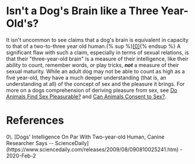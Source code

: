 # Isn't a Dog's Brain like a Three Year-Old's?

It isn't uncommon to see claims that a dog's brain is equivalent in capacity to that of a
two-to-three year old human.{% sup %}[[0]](#ref0){% endsup %} A significant flaw with such a claim,
especially in terms of sexual relations, is that their "three-year-old brain" is a measure of their
intelligence, like their ability to count, remember words, or play tricks, ***not*** a measure of
their sexual maturity. While an adult dog may not be able to count as high as a five year-old, they
have a much deeper understanding (that is, an understanding at all) of the concept of sex and the
pleasure it brings. For more on a dogs comprehension of deriving pleasure from sex, see
[Do Animals Find Sex Pleasurable?](Sex.md#do-animals-find-sex-pleasurable)
and [Can Animals Consent to Sex?](Sex.md#can-animals-consent-to-sex).

# References

<div id="ref0" />
0\. [Dogs' Intelligence On Par With Two-year-old Human, Canine Researcher Says -- ScienceDaily](https://www.sciencedaily.com/releases/2009/08/090810025241.htm) - 2020-Feb-2